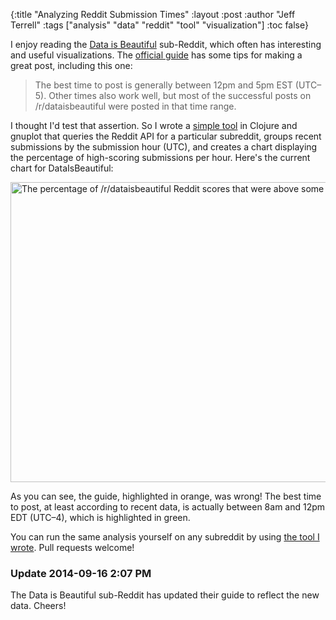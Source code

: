 {:title "Analyzing Reddit Submission Times"
 :layout :post
 :author "Jeff Terrell"
 :tags ["analysis" "data" "reddit" "tool" "visualization"]
 :toc false}

I enjoy reading the [Data is Beautiful](http://www.reddit.com/r/dataisbeautiful/) sub-Reddit, which often has interesting and useful visualizations. The [official guide](http://www.reddit.com/r/dataisbeautiful/wiki/greatpost) has some tips for making a great post, including this one:

> The best time to post is generally between 12pm and 5pm EST (UTC–5). Other times also work well, but most of the successful posts on /r/dataisbeautiful were posted in that time range.

I thought I'd test that assertion. So I wrote a [simple tool](https://bitbucket.org/altometrics/reddit-scores) in Clojure and gnuplot that queries the Reddit API for a particular subreddit, groups recent submissions by the submission hour (UTC), and creates a chart displaying the percentage of high-scoring submissions per hour. Here's the current chart for DataIsBeautiful:

<!--more-->

<img src="/img/reddit-high-scores-highlighted.png" alt="The percentage of /r/dataisbeautiful Reddit scores that were above some value, per hour." width="640" height="480" />

As you can see, the guide, highlighted in orange, was wrong! The best time to post, at least according to recent data, is actually between 8am and 12pm EDT (UTC–4), which is highlighted in green.

You can run the same analysis yourself on any subreddit by using [the tool I wrote](https://bitbucket.org/altometrics/reddit-scores). Pull requests welcome!

<h3>Update 2014-09-16 2:07 PM</h3>

The Data is Beautiful sub-Reddit has updated their guide to reflect the new data. Cheers!
